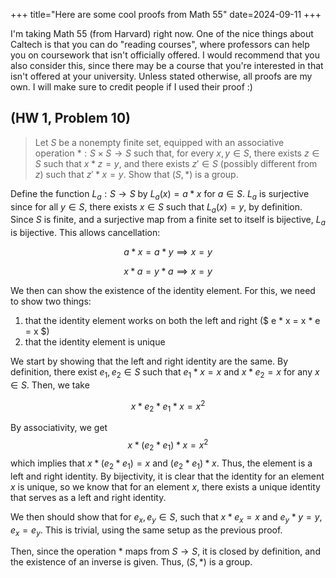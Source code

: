 +++
title="Here are some cool proofs from Math 55"
date=2024-09-11
+++

I'm taking Math 55 (from Harvard) right now. One of the nice things about Caltech is that you can do "reading courses", where professors can help you on coursework that isn't officially offered. I would recommend that you also consider this, since there may be a course that you're interested in that isn't offered at your university. Unless stated otherwise, all proofs are my own. I will make sure to credit people if I used their proof :)

## (HW 1, Problem 10)

> Let $S$ be a nonempty finite set, equipped with an associative operation $*: S \times S \to S$ such that, for every $x, y \in S$, there exists $z\in S$ such that $x * z = y$, and there exists $z' \in S$ (possibly different from $z$) such that $z' * x = y$. Show that $(S, *)$ is a group.

Define the function $L_a: S \to S$ by $L_a(x) = a * x$ for $a \in S$. $L_a$ is surjective since for all $y \in S$, there exists $x \in S$ such that $L_a(x) = y$, by definition. Since $S$ is finite, and a surjective map from a finite set to itself is bijective, $L_a$ is bijective. This allows cancellation:

$$
a * x = a * y \implies x = y
$$

$$
x * a = y * a \implies x = y
$$

We then can show the existence of the identity element. For this, we need to show two things: 
1) that the identity element works on both the left and right ($ e * x = x * e = x $)
2) that the identity element is unique

We start by showing that the left and right identity are the same. By definition, there exist $e_1, e_2 \in S$ such that $e_1 * x = x$ and $x * e_2 = x$ for any $x \in S$. Then, we take

$$
x * e_2 * e_1 * x = x^2
$$

By associativity, we get
$$
x * (e_2 * e_1) * x = x^2
$$
which implies that $x * (e_2 * e_1) = x$ and $(e_2 * e_1) * x$. Thus, the element is a left and right identity. By bijectivity, it is clear that the identity for an element $x$ is unique, so we know that for an element $x$, there exists a unique identity that serves as a left and right identity.

We then should show that for $e_x, e_y \in S$, such that $x * e_x = x$ and $e_y * y = y$, $e_x = e_y$. This is trivial, using the same setup as the previous proof.

Then, since the operation $*$ maps from $S \to S$, it is closed by definition, and the existence of an inverse is given. Thus, $(S, *)$ is a group.